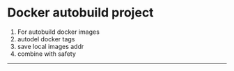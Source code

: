 # Docker autobuild project
1. For autobuild docker images
2. autodel docker tags
3. save local images addr
4. combine with safety

---


